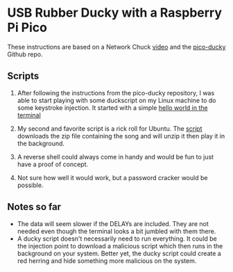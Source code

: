 # USB Rubber Ducky with a Raspberry Pi Pico

These instructions are based on a Network Chuck [video](https://youtu.be/e_f9p-_JWZw?si=-Pi4_0Et5AeEkKTN) and the [pico-ducky](https://github.com/dbisu/pico-ducky) Github repo.

## Scripts

1. After following the instructions from the pico-ducky repository, I was able to start playing with some duckscript on my Linux machine to do some keystroke injection. It started with a simple [hello world in the terminal](./hello_world.dd)

2. My second and favorite script is a rick roll for Ubuntu. The [script](./linux_rick_roll.dd) downloads the zip file containing the song and will unzip it then play it in the background.

3. A reverse shell could always come in handy and would be fun to just have a proof of concept. 

4. Not sure how well it would work, but a password cracker would be possible.

## Notes so far
- The data will seem slower if the DELAYs are included. They are not needed even though the terminal looks a bit jumbled with them there.
- A ducky script doesn't necessarily need to run everything. It could be the injection point to download a malicious script which then runs in the background on your system. Better yet, the ducky script could create a red herring and hide something more malicious on the system.